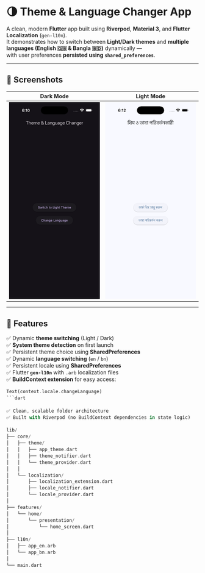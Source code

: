 # 🌗 Theme & Language Changer App

A clean, modern **Flutter** app built using **Riverpod**, **Material 3**, and **Flutter Localization** (`gen-l10n`).  
It demonstrates how to switch between **Light/Dark themes** and **multiple languages (English 🇬🇧 & Bangla 🇧🇩)** dynamically —  
with user preferences **persisted using `shared_preferences`**.

---

## 📱 Screenshots

| Dark Mode | Light Mode |
|------------|-------------|
| ![Dark Theme](screenshots/dark.png) | ![Light Theme](screenshots/light.png) |

---

## 🚀 Features

✅ Dynamic **theme switching** (Light / Dark)  
✅ **System theme detection** on first launch  
✅ Persistent theme choice using **SharedPreferences**  
✅ Dynamic **language switching** (`en` / `bn`)  
✅ Persistent locale using **SharedPreferences**  
✅ Flutter **`gen-l10n`** with `.arb` localization files  
✅ **BuildContext extension** for easy access:
```dart
Text(context.locale.changeLanguage)
```dart

✅ Clean, scalable folder architecture
✅ Built with Riverpod (no BuildContext dependencies in state logic)

lib/
├── core/
│   ├── theme/
│   │   ├── app_theme.dart
│   │   ├── theme_notifier.dart
│   │   └── theme_provider.dart
│   │
│   └── localization/
│       ├── localization_extension.dart
│       ├── locale_notifier.dart
│       └── locale_provider.dart
│
├── features/
│   └── home/
│       └── presentation/
│           └── home_screen.dart
│
├── l10n/
│   ├── app_en.arb
│   └── app_bn.arb
│
└── main.dart

